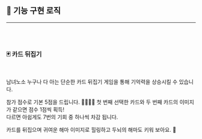 ## 🚀 기능 구현 로직

---

<br>
<br>

### 🃏 카드 뒤집기
<br>


남녀노소 누구나 다 아는 단순한 카드 뒤집기 게임을 통해 기억력을 상승시킬 수 있습니다. 

참가 점수로 기본 5점을 드립니다.  👏🏻👏🏻
첫 번째 선택한 카드와 두 번째 카드의 이미지가 같으면 점수 1점씩 획득!  
다르면 아쉽게도 7번의 기회 중 하나씩 차감 됩니다. 


카드를 뒤집으며 귀여운 해마 이미지로 힐링하고 두뇌의 해마도 키워 보아요.   🧠

<br>
